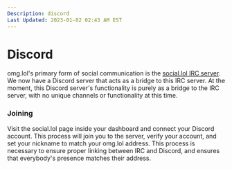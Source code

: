 ```yaml
---
Description: discord 
Last Updated: 2023-01-02 02:43 AM EST
---
```


# Discord

omg.lol's primary form of social communication is the [social.lol IRC server](https://home.omg.lol/info/irc). We now have a Discord server that acts as a bridge to this IRC server. At the moment, this Discord server's functionality is purely as a bridge to the IRC server, with no unique channels or functionality at this time.

### Joining

Visit the social.lol page inside your dashboard and connect your Discord account. This process will join you to the server, verify your account, and set your nickname to match your omg.lol address. This process is necessary to ensure proper linking between IRC and Discord, and ensures that everybody's presence matches their address.
